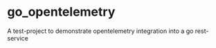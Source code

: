 # go_opentelemetry
A test-project to demonstrate opentelemetry integration into a go rest-service


